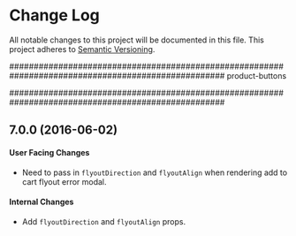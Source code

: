 # Change Log
All notable changes to this project will be documented in this file.
This project adheres to [Semantic Versioning](http://semver.org/).

####################################################################################################
                                          product-buttons

####################################################################################################

## 7.0.0 (2016-06-02)

#### User Facing Changes

* Need to pass in `flyoutDirection` and `flyoutAlign` when rendering add to cart flyout error modal.

#### Internal Changes

* Add `flyoutDirection` and `flyoutAlign` props.
